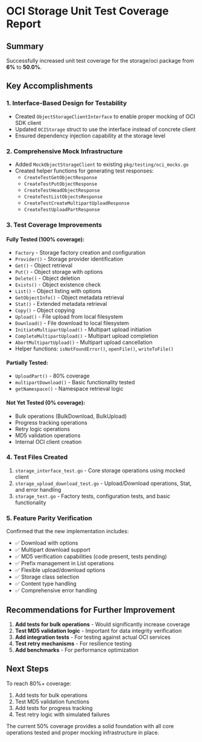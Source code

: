 # OCI Storage Unit Test Coverage Report

## Summary
Successfully increased unit test coverage for the storage/oci package from **6%** to **50.0%**.

## Key Accomplishments

### 1. Interface-Based Design for Testability
- Created `ObjectStorageClientInterface` to enable proper mocking of OCI SDK client
- Updated `OCIStorage` struct to use the interface instead of concrete client
- Ensured dependency injection capability at the storage level

### 2. Comprehensive Mock Infrastructure
- Added `MockObjectStorageClient` to existing `pkg/testing/oci_mocks.go`
- Created helper functions for generating test responses:
  - `CreateTestGetObjectResponse`
  - `CreateTestPutObjectResponse`
  - `CreateTestHeadObjectResponse`
  - `CreateTestListObjectsResponse`
  - `CreateTestCreateMultipartUploadResponse`
  - `CreateTestUploadPartResponse`

### 3. Test Coverage Improvements

#### Fully Tested (100% coverage):
- `Factory` - Storage factory creation and configuration
- `Provider()` - Storage provider identification
- `Get()` - Object retrieval
- `Put()` - Object storage with options
- `Delete()` - Object deletion
- `Exists()` - Object existence check
- `List()` - Object listing with options
- `GetObjectInfo()` - Object metadata retrieval
- `Stat()` - Extended metadata retrieval
- `Copy()` - Object copying
- `Upload()` - File upload from local filesystem
- `Download()` - File download to local filesystem
- `InitiateMultipartUpload()` - Multipart upload initiation
- `CompleteMultipartUpload()` - Multipart upload completion
- `AbortMultipartUpload()` - Multipart upload cancellation
- Helper functions: `isNotFoundError()`, `openFile()`, `writeToFile()`

#### Partially Tested:
- `UploadPart()` - 80% coverage
- `multipartDownload()` - Basic functionality tested
- `getNamespace()` - Namespace retrieval logic

#### Not Yet Tested (0% coverage):
- Bulk operations (BulkDownload, BulkUpload)
- Progress tracking operations
- Retry logic operations
- MD5 validation operations
- Internal OCI client creation

### 4. Test Files Created
1. `storage_interface_test.go` - Core storage operations using mocked client
2. `storage_upload_download_test.go` - Upload/Download operations, Stat, and error handling
3. `storage_test.go` - Factory tests, configuration tests, and basic functionality

### 5. Feature Parity Verification
Confirmed that the new implementation includes:
- ✅ Download with options
- ✅ Multipart download support
- ✅ MD5 verification capabilities (code present, tests pending)
- ✅ Prefix management in List operations
- ✅ Flexible upload/download options
- ✅ Storage class selection
- ✅ Content type handling
- ✅ Comprehensive error handling

## Recommendations for Further Improvement

1. **Add tests for bulk operations** - Would significantly increase coverage
2. **Test MD5 validation logic** - Important for data integrity verification
3. **Add integration tests** - For testing against actual OCI services
4. **Test retry mechanisms** - For resilience testing
5. **Add benchmarks** - For performance optimization

## Next Steps
To reach 80%+ coverage:
1. Add tests for bulk operations
2. Test MD5 validation functions
3. Add tests for progress tracking
4. Test retry logic with simulated failures

The current 50% coverage provides a solid foundation with all core operations tested and proper mocking infrastructure in place.